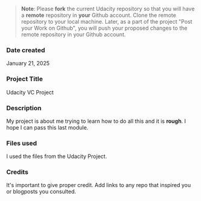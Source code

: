 >**Note**: Please **fork** the current Udacity repository so that you will have a **remote** repository in **your** Github account. Clone the remote repository to your local machine. Later, as a part of the project "Post your Work on Github", you will push your proposed changes to the remote repository in your Github account.

### Date created
January 21, 2025

### Project Title
Udacity VC Project

### Description
My project is about me trying to learn how to do all this and it is **rough**. I hope I can pass this last module.

### Files used
I used the files from the Udacity Project. 

### Credits
It's important to give proper credit. Add links to any repo that inspired you or blogposts you consulted.

